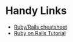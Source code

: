 # Handy Links

- [Ruby/Rails cheatsheet](http://www.pragtob.info/rails-beginner-cheatsheet/)
- [Ruby on Rails Tutorial](https://www.railstutorial.org/book/)